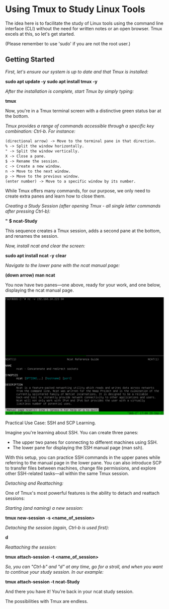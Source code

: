 # Using Tmux to Study Linux Tools

The idea here is to facilitate the study of Linux tools using the command line interface (CLI) without the need for written notes or an open browser. Tmux excels at this, so let's get started.

(Please remember to use 'sudo' if you are not the root user.)

## Getting Started

_First, let's ensure our system is up to date and that Tmux is installed:_

**sudo apt update -y**
**sudo apt install tmux -y**

_After the installation is complete, start Tmux by simply typing:_

**tmux**

Now, you're in a Tmux terminal screen with a distinctive green status bar at the bottom.

_Tmux provides a range of commands accessible through a specific key combination: Ctrl-b. For instance:_

    (directional arrow) -> Move to the terminal pane in that direction.
    % -> Split the window horizontally.
    " -> Split the window vertically.
    X -> Close a pane.
    $ -> Rename the session.
    c -> Create a new window.
    n -> Move to the next window.
    p -> Move to the previous window.
    (enter number) -> Move to a specific window by its number.

While Tmux offers many commands, for our purpose, we only need to create extra panes and learn how to close them.

_Creating a Study Session (after opening Tmux - all single letter commands after pressing Ctrl-b):_

**"**
**$**
**ncat-Study**

This sequence creates a Tmux session, adds a second pane at the bottom, and renames the session.

_Now, install ncat and clear the screen:_

**sudo apt install ncat -y**
**clear**

_Navigate to the lower pane with the ncat manual page:_

**(down arrow)**
**man ncat**

You now have two panes—one above, ready for your work, and one below, displaying the ncat manual page.

![Here's the end result. We can now start working!](https://raw.githubusercontent.com/OPQAM/Documentation/master/tmuxTwoScreens.png)

Practical Use Case: SSH and SCP Learning.

Imagine you're learning about SSH. You can create three panes:

- The upper two panes for connecting to different machines using SSH.
- The lower pane for displaying the SSH manual page (man ssh).

With this setup, you can practice SSH commands in the upper panes while referring to the manual page in the lower pane. You can also introduce SCP to transfer files between machines, change file permissions, and explore other SSH-related tasks—all within the same Tmux session.

_Detaching and Reattaching:_

One of Tmux's most powerful features is the ability to detach and reattach sessions:

_Starting (and naming) a new session:_

**tmux new-session -s <name_of_session>**

_Detaching the session (again, Ctrl-b is used first):_


**d**

_Reattaching the session:_

**tmux attach-session -t <name_of_session>**

_So, you can "Ctrl-b" and "d" at any time, go for a stroll, and when you want to continue your study session. In our example:_

**tmux attach-session -t ncat-Study**

And there you have it! You're back in your ncat study session.

The possibilities with Tmux are endless.
